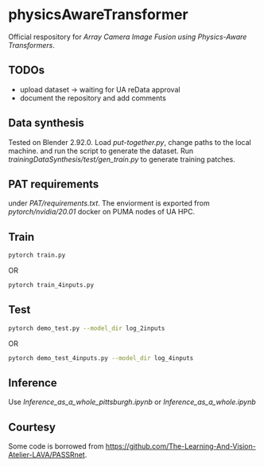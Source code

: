 # physicsAwareTransformer
Official respository for *Array Camera Image Fusion using Physics-Aware Transformers*.

## TODOs
* upload dataset -> waiting for UA reData approval
* document the repository and add comments

## Data synthesis
Tested on Blender 2.92.0. Load *put-together.py*, change paths to the local machine. and run the script to generate the dataset. Run *trainingDataSynthesis/test/gen_train.py* to generate training patches.

## PAT requirements
under *PAT/requirements.txt*. The enviorment is exported from *pytorch/nvidia/20.01* docker on PUMA nodes of UA HPC.

## Train

```bash
pytorch train.py
```
OR
```bash
pytorch train_4inputs.py
```

## Test

```bash
pytorch demo_test.py --model_dir log_2inputs
```
OR
```bash
pytorch demo_test_4inputs.py --model_dir log_4inputs
```

## Inference

Use *Inference_as_a_whole_pittsburgh.ipynb* or *Inference_as_a_whole.ipynb*

## Courtesy
Some code is borrowed from https://github.com/The-Learning-And-Vision-Atelier-LAVA/PASSRnet.
